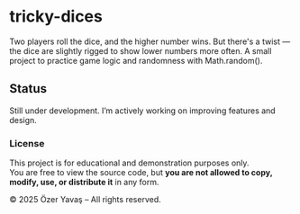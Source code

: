 # tricky-dices
Two players roll the dice, and the higher number wins. But there's a twist — the dice are slightly rigged to show lower numbers more often. A small project to practice game logic and randomness with Math.random().

## Status  
Still under development. I’m actively working on improving features and design.

### License

This project is for educational and demonstration purposes only.  
You are free to view the source code, but **you are not allowed to copy, modify, use, or distribute it** in any form.

© 2025 Özer Yavaş – All rights reserved.

